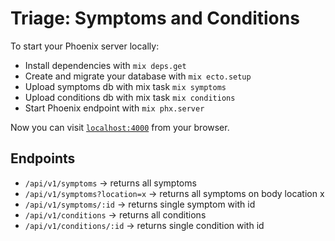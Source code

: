 # Triage: Symptoms and Conditions

To start your Phoenix server locally:

  * Install dependencies with `mix deps.get`
  * Create and migrate your database with `mix ecto.setup`
  * Upload symptoms db with mix task `mix symptoms`
  * Upload conditions db with mix task `mix conditions`
  * Start Phoenix endpoint with `mix phx.server`

Now you can visit [`localhost:4000`](http://localhost:4000) from your browser.

## Endpoints

  * `/api/v1/symptoms` -> returns all symptoms
  * `/api/v1/symptoms?location=x` -> returns all symptoms on body location x
  * `/api/v1/symptoms/:id` -> returns single symptom with id
  * `/api/v1/conditions` -> returns all conditions
  * `/api/v1/conditions/:id` -> returns single condition with id
